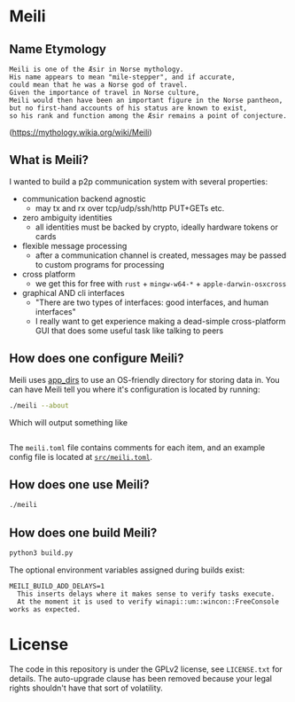 
# Meili

## Name Etymology

```
Meili is one of the Æsir in Norse mythology.
His name appears to mean "mile-stepper", and if accurate,
could mean that he was a Norse god of travel.
Given the importance of travel in Norse culture,
Meili would then have been an important figure in the Norse pantheon,
but no first-hand accounts of his status are known to exist,
so his rank and function among the Æsir remains a point of conjecture.
```
(https://mythology.wikia.org/wiki/Meili)

## What is Meili?

I wanted to build a p2p communication system with several properties:

 - communication backend agnostic
    - may tx and rx over tcp/udp/ssh/http PUT+GETs etc.
 - zero ambiguity identities
    - all identities must be backed by crypto, ideally hardware tokens or cards
 - flexible message processing
    - after a communication channel is created, messages may be passed to custom programs for processing
 - cross platform
    - we get this for free with `rust` + `mingw-w64-*` + `apple-darwin-osxcross`
 - graphical AND cli interfaces
    - "There are two types of interfaces: good interfaces, and human interfaces"
    - I really want to get experience making a dead-simple cross-platform GUI that does some useful task like talking to peers

## How does one configure Meili?

Meili uses [app_dirs](https://docs.rs/app_dirs/1.2.1/app_dirs/) to use an OS-friendly directory
for storing data in. You can have Meili tell you where it's configuration is located by running:

```bash
./meili --about
```

Which will output something like

```

```

The `meili.toml` file contains comments for each item, and
an example config file is located at [`src/meili.toml`](src/meili.toml).


## How does one use Meili?

```bash
./meili
```

## How does one build Meili?

```bash
python3 build.py
```

The optional environment variables assigned during builds exist:

```
MEILI_BUILD_ADD_DELAYS=1
  This inserts delays where it makes sense to verify tasks execute.
  At the moment it is used to verify winapi::um::wincon::FreeConsole works as expected.

```


# License

The code in this repository is under the GPLv2 license, see `LICENSE.txt` for details.
The auto-upgrade clause has been removed because your legal rights shouldn't have that sort of volatility.

